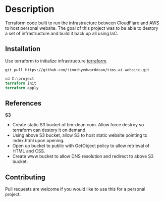# Description

Terraform code built to run the infrastructure between CloudFlare and AWS to host personal website. The goal of this project was to be able to destory a set of infrastructure and build it back up all using IaC.

## Installation

Use terraform to initialize infrastructure [terraform](https://developer.hashicorp.com/terraform/downloads).

```git
git pull https://github.com/timothyedwarddean/tims-ai-website.git
```

```terraform
cd C:\project
terraform init
terraform apply
```

## References

**S3**

* Create static S3 bucket of tim-dean.com. Allow force destroy so terraform can destory it on demand.
* Using above S3 bucket, allow S3 to host static website pointing to index.html upon opening.
* Open up bucket to public with GetObject policy to allow retrieval of HTML and CSS.
* Create www bucket to allow DNS resolution and redirect to above S3 bucket.


## Contributing

Pull requests are welcome if you would like to use this for a personal project.
